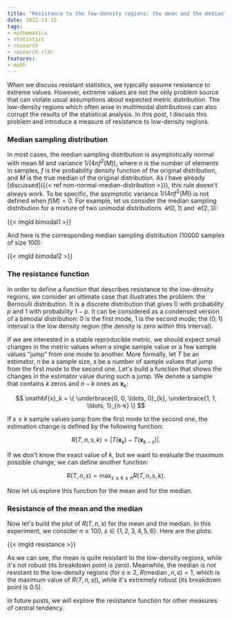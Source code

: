 ```yaml
---
title: "Resistance to the low-density regions: the mean and the median"
date: 2022-11-15
tags:
- mathematics
- statistics
- research
- research-rldr
features:
- math
---
```


When we discuss resistant statistics, we typically assume resistance to extreme values.
However, extreme values are not the only problem source
  that can violate usual assumptions about expected metric distribution.
The low-density regions which often arise in multimodal distributions
  can also corrupt the results of the statistical analysis.
In this post, I discuss this problem and introduce a measure of resistance to low-density regions.

<!--more-->

### Median sampling distribution

In most cases, the median sampling distribution is asymptotically normal with mean $M$ and variance $1/(4nf^2(M))$,
  where $n$ is the number of elements in samples,
  $f$ is the probability density function of the original distribution,
  and $M$ is the true median of the original distribution.
As I have already [discussed]({{< ref non-normal-median-distribution >}}),
  this rule doesn't always work.
To be specific, the asymptotic variance $1/(4nf^2(M))$ is not defined when $f(M) = 0$.
For example, let us consider the median sampling distribution for a mixture of two unimodal distributions
  $\mathcal{U}(0, 1)$ and $\mathcal{U}(2, 3)$:

{{< imgld bimodal1 >}}

And here is the corresponding median sampling distribution (10000 samples of size 100):

{{< imgld bimodal2 >}}

### The resistance function

In order to define a function that describes resistance to the low-density regions,
  we consider an ultimate case that illustrates the problem: the Bernoulli distribution.
It is a discrete distribution that gives $0$ with probability $p$ and $1$ with probability $1-p$.
It can be considered as a condensed version of a bimodal distribution:
  $0$ is the first mode, $1$ is the second mode; the $(0;1)$ interval is the low density region
  (the density is zero within this interval).

If we are interested in a stable reproducible metric,
  we should expect small changes in the metric values
  when a single sample value or a few sample values "jump" from one mode to another.
More formally,
  let $T$ be an estimator,
  $n$ be a sample size,
  $s$ be a number of sample values that jump from the first mode to the second one.
Let's build a function that shows the changes in the estimator value during such a jump.
We denote a sample that contains $k$ zeros and $n-k$ ones as $\mathbf{x}_k$:

$$
\mathbf{x}_k = \{ \underbrace{0, 0, \ldots, 0}_{k}, \underbrace{1, 1, \ldots, 1}_{n-k} \}
$$

If $s \leq k$ sample values jump from the first mode to the second one,
  the estimation change is defined by the following function:

$$
R(T, n, s, k) = |T(\mathbf{x}_k) - T(\mathbf{x}_{k-s})|.
$$

If we don't know the exact value of $k$, but we want to evaluate the maximum possible change,
  we can define another function:

$$
R(T, n, s) = \max_{s \leq k \leq n} R(T, n, s, k).
$$

Now let us explore this function for the mean and for the median.

### Resistance of the mean and the median

Now let's build the plot of $R(T, n, s)$ for the mean and the median.
In this experiment, we consider $n \leq 100$, $s \in \{1, 2, 3, 4, 5, 6\}$.
Here are the plots:

{{< imgld resistance >}}

As we can see, the mean is quite resistant to the low-density regions,
  while it's not robust (its breakdown point is zero).
Meanwhile, the median is not resistant to the low-density regions
  (for $s\geq 2$, $R(\operatorname{median}, n, s) = 1$, which is the maximum value of $R(T, n, s)$),
  while it's extremely robust (its breakdown point is 0.5).

In future posts, we will explore the resistance function for other measures of central tendency.

